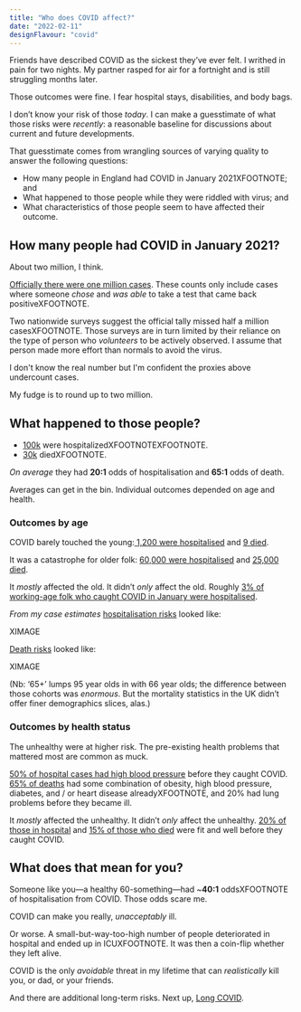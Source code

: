 ```yaml
---
title: "Who does COVID affect?"
date: "2022-02-11"
designFlavour: "covid"
---
```


Friends have described COVID as the sickest they’ve ever felt. I writhed in pain for two nights. My partner rasped for air for a fortnight and is still struggling months later.

Those outcomes were fine. I fear hospital stays, disabilities, and body bags.

I don’t know your risk of those _today_. I can make a guesstimate of what those risks were _recently_: a reasonable baseline for discussions about current and future developments.

That guesstimate comes from wrangling sources of varying quality to answer the following questions:

-   How many people in England had COVID in January 2021XFOOTNOTE; and
-   What happened to those people while they were riddled with virus; and
-   What characteristics of those people seem to have affected their outcome.

## How many people had COVID in January 2021?

About two million, I think.

[Officially there were one million cases](https://coronavirus.data.gov.uk/details/cases?areaType=nation&areaName=England). These counts only include cases where someone _chose_ and _was able_ to take a test that came back positiveXFOOTNOTE.

Two nationwide surveys suggest the official tally missed half a million casesXFOOTNOTE. Those surveys are in turn limited by their reliance on the type of person who _volunteers_ to be actively observed. I assume that person made more effort than normals to avoid the virus.

I don't know the real number but I'm confident the proxies above undercount cases.

My fudge is to round up to two million.

## What happened to those people?

-   [100k](https://www.england.nhs.uk/statistics/statistical-work-areas/uec-sitrep/urgent-and-emergency-care-daily-situation-reports-2020-21/) were hospitalizedXFOOTNOTEXFOOTNOTE.
-   [30k](https://coronavirus.data.gov.uk/details/deaths?areaType=nation&areaName=England) diedXFOOTNOTE.

_On average_ they had **20:1** odds of hospitalisation and **65:1** odds of death.

Averages can get in the bin. Individual outcomes depended on age and health.

### Outcomes by age

COVID barely touched the young:[ 1,200 were hospitalised](https://docs.google.com/spreadsheets/d/1wjucMoNfyz8ZnpGzA6RyaCm4fBnUb89d666k77uEWuc/) and [9 died](https://docs.google.com/spreadsheets/d/1wjucMoNfyz8ZnpGzA6RyaCm4fBnUb89d666k77uEWuc/).

It was a catastrophe for older folk: [60,000 were hospitalised](https://docs.google.com/spreadsheets/d/1wjucMoNfyz8ZnpGzA6RyaCm4fBnUb89d666k77uEWuc/) and [25,000 died](https://docs.google.com/spreadsheets/d/1G9dwVXfqBXUps0f69g5dn3XN2CeDEObHidk0cAaVo8s/).

It _mostly_ affected the old. It didn’t _only_ affect the old. Roughly [3% of working-age folk who caught COVID in January were hospitalised](https://docs.google.com/spreadsheets/d/1wjucMoNfyz8ZnpGzA6RyaCm4fBnUb89d666k77uEWuc/).

_From my case estimates_ [hospitalisation risks](https://docs.google.com/spreadsheets/d/1wjucMoNfyz8ZnpGzA6RyaCm4fBnUb89d666k77uEWuc/) looked like:

XIMAGE

[Death risks](https://docs.google.com/spreadsheets/d/1G9dwVXfqBXUps0f69g5dn3XN2CeDEObHidk0cAaVo8s/) looked like:

XIMAGE

(Nb: ‘65+’ lumps 95 year olds in with 66 year olds; the difference between those cohorts was _enormous_. But the mortality statistics in the UK didn’t offer finer demographics slices, alas.)

### Outcomes by health status

The unhealthy were at higher risk. The pre-existing health problems that mattered most are common as muck.

[50% of hospital cases had high blood pressure](https://www.bmj.com/content/372/bmj.n693#T1) before they caught COVID. [65% of deaths](https://docs.google.com/spreadsheets/d/1XqkvCoyQDNHQtm7Ez7bdpcDxAm0WMWttfcWGXA6SyM8/edit#gid=0) had some combination of obesity, high blood pressure, diabetes, and / or heart disease alreadyXFOOTNOTE, and 20% had lung problems before they became ill.

It _mostly_ affected the unhealthy. It didn’t _only_ affect the unhealthy. [20% of those in hospital](https://www.bmj.com/content/369/bmj.m1985#T1) and [15% of those who died](https://docs.google.com/spreadsheets/d/1XqkvCoyQDNHQtm7Ez7bdpcDxAm0WMWttfcWGXA6SyM8/edit#gid=0) were fit and well before they caught COVID.

## What does that mean for you?

Someone like you—a healthy 60-something—had ~**40:1** oddsXFOOTNOTE of hospitalisation from COVID. Those odds scare me.

COVID can make you really, _unacceptably_ ill.

Or worse. A small-but-way-too-high number of people deteriorated in hospital and ended up in ICUXFOOTNOTE. It was then a coin-flip whether they left alive.

COVID is the only _avoidable_ threat in my lifetime that can _realistically_ kill you, or dad, or your friends.

And there are additional long-term risks. Next up, [Long COVID](longCovid).
